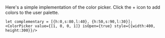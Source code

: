 Here's a simple implementation of the color picker. Click the + icon to add colors
to the user palette.

    let complementary = [{h:0,s:80,l:40}, {h:50,s:90,l:30}];
    <ColorPicker value={[1, 0, 0, 1]} isOpen={true} style={{width:400, height:300}}/>
